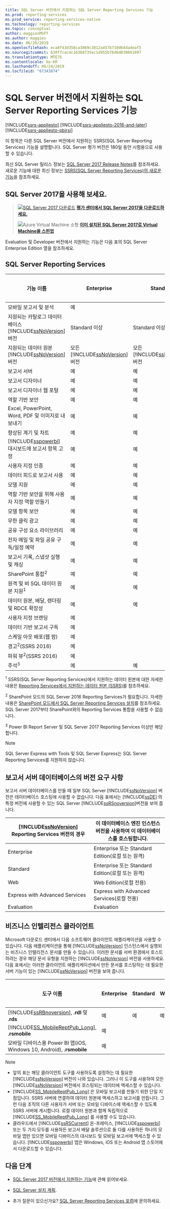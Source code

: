 ```yaml
---
title: SQL Server 버전에서 지원하는 SQL Server Reporting Services 기능
ms.prod: reporting-services
ms.prod_service: reporting-services-native
ms.technology: reporting-services
ms.topic: conceptual
author: maggiesMSFT
ms.author: maggies
ms.date: 06/20/2019
ms.openlocfilehash: eca8f43d358ca3869c3812a457b710d64dadeaf5
ms.sourcegitcommit: 630f7cacdc16368735ec1d955b76d6d030091097
ms.translationtype: MTE75
ms.contentlocale: ko-KR
ms.lasthandoff: 06/24/2019
ms.locfileid: "67343874"
---
```

# <a name="sql-server-reporting-services-features-supported-by-its-editions"></a>SQL Server 버전에서 지원하는 SQL Server Reporting Services 기능

[!INCLUDE[ssrs-appliesto](../includes/ssrs-appliesto.md)] [!INCLUDE[ssrs-appliesto-2016-and-later](../includes/ssrs-appliesto-2016-and-later.md)] [!INCLUDE[ssrs-appliesto-pbirsi](../includes/ssrs-appliesto-pbirs.md)]

이 항목은 다른 SQL Server 버전에서 지원하는 SSRS(SQL Server Reporting Services) 기능을 설명합니다. SQL Server 평가 버전은 180일 동안 시험용으로 사용할 수 있습니다.  
  
 최신 SQL Server 릴리스 정보는 [SQL Server 2017 Release Notes](../sql-server/sql-server-2017-release-notes.md)를 참조하세요. 새로운 기능에 대한 최신 정보는 [SSRS(SQL Server Reporting Services)의 새로운 기능](~/reporting-services/what-s-new-in-sql-server-reporting-services-ssrs.md)을 참조하세요.

 ## <a name="try-sql-server-2017"></a>SQL Server 2017을 사용해 보세요.

> [![SQL Server 2017 다운로드](../analysis-services/media/download.png)](https://go.microsoft.com/fwlink/?LinkID=829477) **[평가 센터에서 SQL Server 2017을 다운로드하세요.](https://go.microsoft.com/fwlink/?LinkID=829477)**    
>
> ![Azure Virtual Machine 소형](../analysis-services/media/azure-virtual-machine-small.png) **[이미 설치된 SQL Server 2017로 Virtual Machine을 스핀업](https://azure.microsoft.com/services/virtual-machines/sql-server/?wt.mc_id=sqL16_vm)**    

Evaluation 및 Developer 버전에서 지원하는 기능은 다음 표의 SQL Server Enterprise Edition 열을 참조하세요.

##  <a name="SSRS"></a> SQL Server Reporting Services  
  
|기능 이름|Enterprise|Standard|Web|Express with Advanced Services|Developer|  
|------------------|---------|------------------------------------|------------------------|-------------|---------------|  
|모바일 보고서 및 분석|예||||예|  
|지원되는 카탈로그 데이터베이스 [!INCLUDE[ssNoVersion](../includes/ssnoversion-md.md)] 버전|Standard 이상|Standard 이상|Web|Express|Standard 이상|  
|지원되는 데이터 원본 [!INCLUDE[ssNoVersion](../includes/ssnoversion-md.md)] 버전|모든   [!INCLUDE[ssNoVersion](../includes/ssnoversion-md.md)] 버전|모든 [!INCLUDE[ssNoVersion](../includes/ssnoversion-md.md)] 버전|Web|Express|모든 [!INCLUDE[ssNoVersion](../includes/ssnoversion-md.md)] 버전|  
|보고서 서버|예|예|예|예|예|  
|보고서 디자이너|예|예|예|예|예|  
|보고서 디자이너 웹 포털|예|예|예|예|예|  
|역할 기반 보안|예|예|예|예|예|  
|Excel, PowerPoint, Word, PDF 및 이미지로 내보내기|예|예|예|예|예|  
|향상된 계기 및 차트|예|예|예|예|예|  
|[!INCLUDE[sspowerbi](../includes/sspowerbi-md.md)] 대시보드에 보고서 항목 고정|예|예|예|예|예|  
|사용자 지정 인증|예|예|예||예|  
|데이터 피드로 보고서 사용|예|예|예|예|예|  
|모델 지원|예|예|예||예|  
|역할 기반 보안을 위해 사용자 지정 역할 만들기|예|예|||예|  
|모델 항목 보안|예|예|||예|  
|무한 클릭 광고|예|예|||예|  
|공유 구성 요소 라이브러리|예|예|||예|  
|전자 메일 및 파일 공유 구독/일정 예약|예|예|||예|  
|보고서 기록, 스냅샷 실행 및 캐싱|예|예|||예|  
|SharePoint 통합<sup>2</sup>|예|예|||예|  
|원격 및 비 SQL 데이터 원본 지원<sup>1</sup>|예|예|||예|  
|데이터 원본, 배달, 렌더링 및 RDCE 확장성|예|예|||예|  
|사용자 지정 브랜딩|예||||예|  
|데이터 기반 보고서 구독|예||||예|  
|스케일 아웃 배포(웹 팜)|예||||예|  
|경고<sup>2</sup>(SSRS 2016) |예||||예|  
|파워 뷰<sup>2</sup>(SSRS 2016) |예||||예| 
|주석<sup>3</sup> |예|예|예|예|예|  

 <sup>1</sup> SSRS(SQL Server Reporting Services)에서 지원하는 데이터 원본에 대한 자세한 내용은 [Reporting Services에서 지원하는 데이터 원본 &#40;SSRS&#41;](../reporting-services/report-data/data-sources-supported-by-reporting-services-ssrs.md)를 참조하세요.  
  
 <sup>2</sup> SharePoint 모드의 SQL Server 2016 Reporting Services가 필요합니다. 자세한 내용은 [SharePoint 모드에서 SQL Server Reporting Services 설치](../reporting-services/install-windows/install-reporting-services-sharepoint-mode.md)를 참조하세요. SQL Server 2017부터 SharePoint와의 Reporting Services 통합을 사용할 수 없습니다. 

<sup>3</sup> Power BI Report Server 및 SQL Server 2017 Reporting Services 이상만 해당합니다.

> [!NOTE]
> SQL Server Express with Tools 및 SQL Server Express는 SQL Server Reporting Services를 지원하지 않습니다.
  
## <a name="edition-requirements-for-the-report-server-database"></a>보고서 서버 데이터베이스의 버전 요구 사항
 보고서 서버 데이터베이스를 만들 때 일부 SQL Server [!INCLUDE[ssNoVersion](../includes/ssnoversion-md.md)] 버전은 데이터베이스 호스팅에 사용할 수 없습니다. 다음 표에서는 [!INCLUDE[ssDE](../includes/ssde-md.md)] 의 특정 버전에 사용할 수 있는 SQL Server [!INCLUDE[ssRSnoversion](../includes/ssrsnoversion-md.md)]버전을 보여 줍니다.  
  
|[!INCLUDE[ssNoVersion](../includes/ssnoversion-md.md)] Reporting Services 버전의 경우|이 데이터베이스 엔진 인스턴스 버전을 사용하여 이 데이터베이스를 호스팅합니다.|  
|----------------------------------------------------------------------|---------------------------------------------------------------------------|  
|Enterprise|Enterprise 또는 Standard Edition(로컬 또는 원격)|  
|Standard|Enterprise 또는 Standard Edition(로컬 또는 원격)|  
|Web|Web Edition(로컬 전용)|  
|Express with Advanced Services|Express with Advanced Services(로컬 전용)|  
|Evaluation|Evaluation|  
  
##  <a name="BIC"></a> 비즈니스 인텔리전스 클라이언트  
Microsoft 다운로드 센터에서 다음 소프트웨어 클라이언트 애플리케이션을 사용할 수 있습니다. 다음 애플리케이션을 통해 [!INCLUDE[ssNoVersion](../includes/ssnoversion-md.md)] 인스턴스에서 실행되는 비즈니스 인텔리전스 문서를 만들 수 있습니다. 이러한 문서를 서버 환경에서 호스트하려는 경우 해당 문서 유형을 지원하는 [!INCLUDE[ssNoVersion](../includes/ssnoversion-md.md)] 버전을 사용하세요. 다음 표에서는 이러한 클라이언트 애플리케이션에서 만든 문서를 호스팅하는 데 필요한 서버 기능이 있는 [!INCLUDE[ssNoVersion](../includes/ssnoversion-md.md)] 버전을 보여 줍니다.  
  
|도구 이름|Enterprise|Standard|Web|Express with Advanced Services|Developer|  
|---------------|----------------|--------------|------------------------|-------------|---------------|  
|[!INCLUDE[ssRBnoversion](../includes/ssrbnoversion.md)], **.rdl** 및 **.rds**|예|예|예|예|예|  
|[!INCLUDE[SS_MobileReptPub_Long](../includes/ss-mobilereptpub-long.md)], **.rsmobile**|예||||예|  
|모바일 디바이스용 Power BI 앱(iOS, Windows 10, Android), **.rsmobile**|예||||예|  
  
> [!NOTE]  
> * 앞의 표는 해당 클라이언트 도구를 사용하도록 설정하는 데 필요한 [!INCLUDE[ssNoVersion](../includes/ssnoversion-md.md)] 버전이 나와 있습니다. 그러나 이 도구를 사용하여 모든 [!INCLUDE[ssNoVersion](../includes/ssnoversion-md.md)] 버전에서 호스팅되는 데이터에 액세스할 수 있습니다.  
> * [!INCLUDE[SS_MobileReptPub_Long](../includes/ss-mobilereptpub-long.md)] 은 모바일 보고서를 만들기 위한 단일 지점입니다. SSRS 서버에 연결하여 데이터 원본에 액세스하고 보고서를 만듭니다. 그런 다음 조직의 다른 사용자가 서버 또는 모바일 디바이스에 액세스할 수 있도록 SSRS 서버에 게시합니다. 로컬 데이터 원본과 함께 독립적으로 [!INCLUDE[SS_MobileReptPub_Long](../includes/ss-mobilereptpub-long.md)] 를 사용할 수도 있습니다.  
> * 클라우드에서 [!INCLUDE[ssRSCurrent](../includes/ssrscurrent-md.md)] 온-프레미스, [!INCLUDE[sspowerbi](../includes/sspowerbi-md.md)] 또는 두 가지 모두를 사용하든 보고서 배달 솔루션으로 둘 다를 사용하든 하나의 모바일 앱만 있으면 모바일 디바이스의 대시보드 및 모바일 보고서에 액세스할 수 있습니다. [!INCLUDE[sspowerbi](../includes/sspowerbi-md.md)] 앱은 Windows, iOS 또는 Android 앱 스토어에서 다운로드할 수 있습니다.  

## <a name="next-steps"></a>다음 단계

* [SQL Server 2017 버전에서 지원하는 기능](~/sql-server/editions-and-components-of-sql-server-2017.md)에 관해 읽어보세요. 

* [SQL Server 설치 계획](../sql-server/install/planning-a-sql-server-installation.md).

* 추가 질문이 있으신가요? [SQL Server Reporting Services 포럼](https://go.microsoft.com/fwlink/?LinkId=620231)에 문의하세요.
